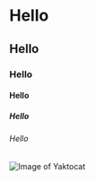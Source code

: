 # Hello
## Hello
### Hello
#### Hello
##### Hello
###### Hello


![Image of Yaktocat](https://octodex.github.com/images/yaktocat.png)
